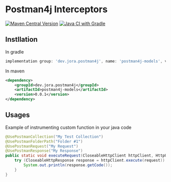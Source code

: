 # Postman4j Interceptors

[![Maven Central Version](https://img.shields.io/maven-central/v/dev.jora.postman4j/postman4j-models)](https://central.sonatype.com/artifact/dev.jora.postman4j/postman4j-models)
[![Java CI with Gradle](https://github.com/dyadyaJora/postman4j-interceptors/actions/workflows/gradle.yml/badge.svg)](https://github.com/dyadyaJora/postman4j-interceptors/actions/workflows/gradle.yml)


## Instllation

In gradle
```gradle
implementation group: 'dev.jora.postman4j', name: 'postman4j-models', version: '0.0.1'
```

In maven
```xml
<dependency>
    <groupId>dev.jora.postman4j</groupId>
    <artifactId>postman4j-models</artifactId>
    <version>0.0.1</version>
</dependency>
```

## Usages

Example of instrumenting custom function in your java code

```java
@UsePostmanCollection("My Test Collection")
@UsePostmanFolderPath("Folder #1")
@UsePostmanRequest("My Request")
@UsePostmanResponse("My Response")
public static void executeRequest(CloseableHttpClient httpClient, HttpUriRequestBase request) throws IOException {
    try (CloseableHttpResponse response = httpClient.execute(request)) {
        System.out.println(response.getCode());
    }
}
```
